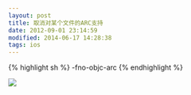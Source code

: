 ```yaml
---
layout: post
title: 取消对某个文件的ARC支持
date: 2012-09-01 23:14:59
modified: 2014-06-17 14:28:38
tags: ios
---
```


{% highlight sh %}
-fno-objc-arc
{% endhighlight %}

<img class="alignnone" src="http://i.imgur.com/BgteG.png" />